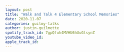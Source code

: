 ```yaml
---
layout: post
title: "Walk and Talk 4 Elementary School Memories"
date: 2020-11-07
categories: guilmy-talks
author: justin-guilmette
spotify_track_id: 7gpQfuh4MVHU6hUuGlsynZ
youtube_video_id: 
apple_track_id: 
---
```

